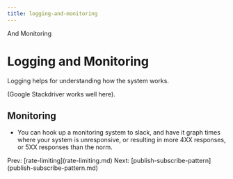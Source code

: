 ```yaml
---
title: logging-and-monitoring
---
```


And Monitoring

# Logging and Monitoring

Logging helps for understanding how the system works.

(Google Stackdriver works well here).

## Monitoring

- You can hook up a monitoring system to slack, and have it graph
  times where your system is unresponsive, or resulting in more 4XX
  responses, or 5XX responses than the norm.

Prev: \[rate-limiting](rate-limiting.md) Next:
\[publish-subscribe-pattern](publish-subscribe-pattern.md)
